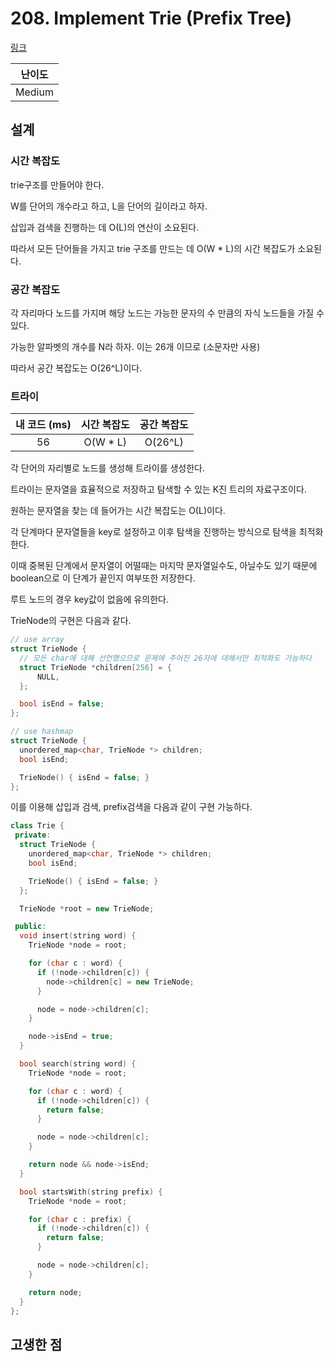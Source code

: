 # 208. Implement Trie (Prefix Tree)

[링크](https://leetcode.com/problems/implement-trie-prefix-tree/)

| 난이도 |
| :----: |
| Medium |

## 설계

### 시간 복잡도

trie구조를 만들어야 한다.

W를 단어의 개수라고 하고, L을 단어의 길이라고 하자.

삽입과 검색을 진행하는 데 O(L)의 연산이 소요된다.

따라서 모든 단어들을 가지고 trie 구조를 만드는 데 O(W \* L)의 시간 복잡도가 소요된다.

### 공간 복잡도

각 자리마다 노드를 가지며 해당 노드는 가능한 문자의 수 만큼의 자식 노드들을 가질 수 있다.

가능한 알파벳의 개수를 N라 하자. 이는 26개 이므로 (소문자만 사용)

따라서 공간 복잡도는 O(26^L)이다.

### 트라이

| 내 코드 (ms) | 시간 복잡도 | 공간 복잡도 |
| :----------: | :---------: | :---------: |
|      56      |  O(W \* L)  |   O(26^L)   |

각 단어의 자리별로 노드를 생성해 트라이를 생성한다.

트라이는 문자열을 효율적으로 저장하고 탐색할 수 있는 K진 트리의 자료구조이다.

원하는 문자열을 찾는 데 들어가는 시간 복잡도는 O(L)이다.

각 단계마다 문자열들을 key로 설정하고 이후 탐색을 진행하는 방식으로 탐색을 최적화한다.

이때 중복된 단계에서 문자열이 어떨때는 마지막 문자열일수도, 아닐수도 있기 때문에 boolean으로 이 단계가 끝인지 여부또한 저장한다.

루트 노드의 경우 key값이 없음에 유의한다.

TrieNode의 구현은 다음과 같다.

```cpp
// use array
struct TrieNode {
  // 모든 char에 대해 선언했으므로 문제에 주어진 26자에 대해서만 최적화도 가능하다
  struct TrieNode *children[256] = {
      NULL,
  };

  bool isEnd = false;
};

// use hashmap
struct TrieNode {
  unordered_map<char, TrieNode *> children;
  bool isEnd;

  TrieNode() { isEnd = false; }
};
```

이를 이용해 삽입과 검색, prefix검색을 다음과 같이 구현 가능하다.

```cpp
class Trie {
 private:
  struct TrieNode {
    unordered_map<char, TrieNode *> children;
    bool isEnd;

    TrieNode() { isEnd = false; }
  };

  TrieNode *root = new TrieNode;

 public:
  void insert(string word) {
    TrieNode *node = root;

    for (char c : word) {
      if (!node->children[c]) {
        node->children[c] = new TrieNode;
      }

      node = node->children[c];
    }

    node->isEnd = true;
  }

  bool search(string word) {
    TrieNode *node = root;

    for (char c : word) {
      if (!node->children[c]) {
        return false;
      }

      node = node->children[c];
    }

    return node && node->isEnd;
  }

  bool startsWith(string prefix) {
    TrieNode *node = root;

    for (char c : prefix) {
      if (!node->children[c]) {
        return false;
      }

      node = node->children[c];
    }

    return node;
  }
};
```

## 고생한 점
